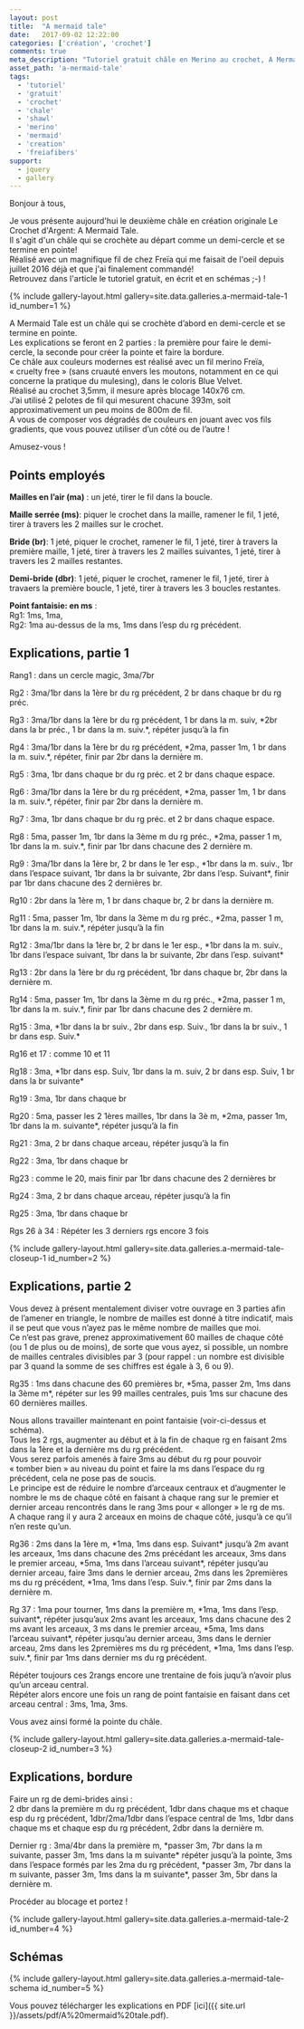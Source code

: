 ```yaml
---
layout: post
title:  "A mermaid tale"
date:   2017-09-02 12:22:00
categories: ['création', 'crochet']
comments: true
meta_description: "Tutoriel gratuit châle en Merino au crochet, A Mermaid Tale"
asset_path: 'a-mermaid-tale'
tags:
  - 'tutoriel'
  - 'gratuit'
  - 'crochet'
  - 'chale'
  - 'shawl'
  - 'merino'
  - 'mermaid'
  - 'creation'
  - 'freiafibers'
support:
  - jquery
  - gallery
---
```


Bonjour à tous,

Je vous présente aujourd'hui le deuxième châle en création originale Le Crochet d'Argent: A Mermaid Tale.  
Il s'agit d'un châle qui se crochète au départ comme un demi-cercle et se termine en pointe!  
Réalisé avec un magnifique fil de chez Freïa qui me faisait de l'oeil depuis juillet 2016 déjà et que j'ai finalement commandé!  
Retrouvez dans l'article le tutoriel gratuit, en écrit et en schémas ;-) !  

{% include gallery-layout.html gallery=site.data.galleries.a-mermaid-tale-1 id_number=1 %}

A Mermaid Tale est un châle qui se crochète d’abord en demi-cercle et se termine en pointe.  
Les explications se feront en 2 parties : la première pour faire le demi-cercle, la seconde pour créer la pointe et faire la bordure.  
Ce châle aux couleurs modernes est réalisé avec un fil merino Freïa, « cruelty free » (sans cruauté envers les moutons, notamment en ce qui concerne la pratique du mulesing), dans le coloris Blue Velvet.  
Réalisé au crochet 3,5mm, il mesure après blocage 140x76 cm.  
J’ai utilisé 2 pelotes de fil qui mesurent chacune 393m, soit approximativement un peu moins de 800m de fil.  
A vous de composer vos dégradés de couleurs en jouant avec vos fils gradients, que vous pouvez utiliser d’un côté ou de l’autre !

Amusez-vous !

## Points employés

**Mailles en l’air (ma)** : un jeté, tirer le fil dans la boucle.

**Maille serrée (ms)**:  piquer le crochet dans la maille, ramener le fil, 1 jeté, tirer à travers les 2 mailles sur le crochet.

**Bride (br)**: 1 jeté, piquer le crochet, ramener le fil, 1 jeté, tirer à travers la première maille, 1 jeté, tirer à travers les 2 mailles suivantes, 1 jeté, tirer à travers les 2 mailles restantes.

**Demi-bride (dbr)**: 1 jeté, piquer le crochet, ramener le fil, 1 jeté, tirer à travaers la première boucle, 1 jeté, tirer à travers les 3 boucles restantes.

**Point fantaisie: en ms** :  
Rg1: 1ms, 1ma,  
Rg2: 1ma au-dessus de la ms, 1ms dans l’esp du rg précédent.

## Explications, partie 1

Rang1 : dans un cercle magic, 3ma/7br

Rg2 : 3ma/1br dans la 1ère br du rg précédent, 2 br dans chaque br du rg préc.

Rg3 : 3ma/1br dans la 1ère br du rg précédent, 1 br dans la m. suiv, \*2br dans la br préc., 1 br dans la m. suiv.\*, répéter jusqu’à la fin

Rg4 : 3ma/1br dans la 1ère br du rg précédent, \*2ma, passer 1m, 1 br dans la m. suiv.\*, répéter, finir par 2br dans la dernière m.

Rg5 : 3ma, 1br dans chaque br du rg préc. et 2 br dans chaque espace.

Rg6 : 3ma/1br dans la 1ère br du rg précédent, \*2ma, passer 1m, 1 br dans la m. suiv.\*, répéter, finir par 2br dans la dernière m.

Rg7 : 3ma, 1br dans chaque br du rg préc. et 2 br dans chaque espace.

Rg8 : 5ma, passer 1m, 1br dans la 3ème m du rg préc., \*2ma, passer 1 m, 1br dans la m. suiv.\*, finir par 1br dans chacune des 2 dernière m.

Rg9 : 3ma/1br dans la 1ère br, 2 br dans le 1er esp., \*1br dans la m. suiv., 1br dans l’espace suivant, 1br dans la br suivante, 2br dans l’esp. Suivant\*, finir par 1br dans chacune des 2 dernières br.

Rg10 : 2br dans la 1ère m, 1 br dans chaque br, 2 br dans la dernière m.

Rg11 : 5ma, passer 1m, 1br dans la 3ème m du rg préc., \*2ma, passer 1 m, 1br dans la m. suiv.\*, répéter jusqu’à la fin

Rg12 : 3ma/1br dans la 1ère br, 2 br dans le 1er esp., \*1br dans la m. suiv., 1br dans l’espace suivant, 1br dans la br suivante, 2br dans l’esp. suivant\*

Rg13 : 2br dans la 1ère br du rg précédent, 1br dans chaque br, 2br dans la dernière m.

Rg14 : 5ma, passer 1m, 1br dans la 3ème m du rg préc., \*2ma, passer 1 m, 1br dans la m. suiv.\*, finir par 1br dans chacune des 2 dernière m.

Rg15 : 3ma, \*1br dans la br suiv., 2br dans esp. Suiv., 1br dans la br suiv., 1 br dans esp. Suiv.\*

Rg16 et 17 : comme 10 et 11

Rg18 : 3ma, \*1br dans esp. Suiv, 1br dans la m. suiv, 2 br dans esp. Suiv, 1 br dans la br suivante\*

Rg19 : 3ma, 1br dans chaque br

Rg20 : 5ma, passer les 2 1ères mailles, 1br dans la 3è m, \*2ma, passer 1m, 1br dans la m. suivante\*, répéter jusqu’à la fin

Rg21 : 3ma, 2 br dans chaque arceau, répéter jusqu’à la fin

Rg22 : 3ma, 1br dans chaque br

Rg23 : comme le 20, mais finir par 1br dans chacune des 2 dernières br

Rg24 : 3ma, 2 br dans chaque arceau, répéter jusqu’à la fin

Rg25 : 3ma, 1br dans chaque br

Rgs 26 à 34 : Répéter les 3 derniers rgs encore 3 fois

{% include gallery-layout.html gallery=site.data.galleries.a-mermaid-tale-closeup-1 id_number=2 %}

## Explications, partie 2

Vous devez à présent mentalement diviser votre ouvrage en 3 parties afin de l’amener en triangle, le nombre de mailles est donné à titre indicatif, mais il se peut que vous n’ayez pas le même nombre de mailles que moi.  
Ce n’est pas grave, prenez approximativement 60 mailles de chaque côté (ou 1 de plus ou de moins), de sorte que vous ayez, si possible, un nombre de mailles centrales divisibles par 3 (pour rappel : un nombre est divisible par 3 quand la somme de ses chiffres est égale à 3, 6 ou 9).

Rg35 : 1ms dans chacune des 60 premières br, \*5ma, passer 2m, 1ms dans la 3ème m\*, répéter sur les 99 mailles centrales, puis 1ms sur chacune des 60 dernières mailles.

Nous allons travailler maintenant en point fantaisie (voir-ci-dessus et schéma).  
Tous les 2 rgs, augmenter au début et à la fin de chaque rg en faisant 2ms dans la 1ère et la dernière ms du rg précédent.  
Vous serez parfois amenés à faire 3ms au début du rg pour pouvoir « tomber bien » au niveau du point et faire la ms dans l’espace du rg précédent, cela ne pose pas de soucis.  
Le principe est de réduire le nombre d’arceaux centraux et d’augmenter le nombre le ms de chaque côté en faisant à chaque rang sur le premier et dernier arceau rencontrés dans le rang 3ms pour « allonger » le rg de ms.   
A chaque rang il y aura 2 arceaux en moins de chaque côté, jusqu’à ce qu’il n’en reste qu’un.

Rg36 : 2ms dans la 1ère m, \*1ma, 1ms dans esp. Suivant\* jusqu’à 2m avant les arceaux, 1ms dans chacune des 2ms précédant les arceaux, 3ms dans le premier arceau, \*5ma, 1ms dans l’arceau suivant\*, répéter jusqu’au dernier arceau, faire 3ms dans le dernier arceau, 2ms dans les 2premières ms du rg précédent, \*1ma, 1ms dans l’esp. Suiv.\*, finir par 2ms dans la dernière m.

Rg 37 : 1ma pour tourner, 1ms dans la première m, \*1ma, 1ms dans l’esp. suivant\*, répéter jusqu’aux 2ms avant les arceaux, 1ms dans chacune des 2 ms avant les arceaux, 3 ms dans le premier arceau, \*5ma, 1ms dans l’arceau suivant\*, répéter jusqu’au dernier arceau, 3ms dans le dernier arceau, 2ms dans les 2premières ms du rg précédent, \*1ma, 1ms dans l’esp. suiv.\*, finir par 1ms dans dernier ms du rg précédent.

Répéter toujours ces 2rangs encore une trentaine de fois juqu’à n’avoir plus qu’un arceau central.  
Répéter alors encore une fois un rang de point fantaisie en faisant dans cet arceau central : 3ms, 1ma, 3ms.  

Vous avez ainsi formé la pointe du châle.

{% include gallery-layout.html gallery=site.data.galleries.a-mermaid-tale-closeup-2 id_number=3 %}

## Explications, bordure

Faire un rg de demi-brides ainsi :  
2 dbr dans la première m du rg précédent, 1dbr dans chaque ms et chaque esp du rg précédent, 1dbr/2ma/1dbr dans l’espace central de 1ms, 1dbr dans chaque ms et chaque esp du rg précédent, 2dbr dans la dernière m.

Dernier rg : 3ma/4br dans la première m, \*passer 3m, 7br dans la m suivante, passer 3m, 1ms dans la m suivante\* répéter jusqu’à la pointe, 3ms dans l’espace formés par les 2ma du rg précédent, \*passer 3m, 7br dans la m suivante, passer 3m, 1ms dans la m suivante\*, passer 3m, 5br dans la dernière m.

Procéder au blocage et portez !

{% include gallery-layout.html gallery=site.data.galleries.a-mermaid-tale-2 id_number=4 %}

## Schémas

{% include gallery-layout.html gallery=site.data.galleries.a-mermaid-tale-schema id_number=5 %}

Vous pouvez télécharger les explications en PDF [ici]({{ site.url }}/assets/pdf/A%20mermaid%20tale.pdf).
